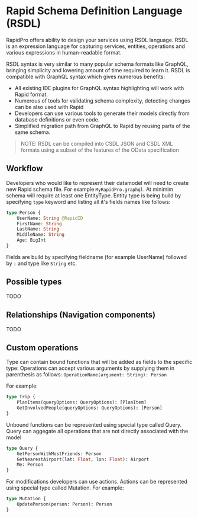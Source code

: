 # Rapid Schema Definition Language (RSDL)

RapidPro offers ability to design your services using RSDL language.
RSDL is an expression language for capturing services, entities, operations and various expressions in human-readable format.

RSDL syntax is very similar to many popular schema formats like GraphQL, bringing simplicity and lowering amount of time
required to learn it. RSDL is compatible with GraphQL syntax which gives numerous benefits:

-   All existing IDE plugins for GraphQL syntax highlighting will work with Rapid format.
-   Numerous of tools for validating schema complexity, detecting changes can be also used with Rapid
-   Developers can use various tools to generate their models directly from database definitions or even code.
-   Simplified migration path from GraphQL to Rapid by reusing parts of the same schema.

> NOTE: RSDL can be compiled into CSDL JSON and CSDL XML formats using a subset of the features of the OData specification

## Workflow

Developers who would like to represent their datamodel will need to create new
Rapid schema file. For example `MyRapidPro.graphql`.
At minimim schema will require at least one EntityType.
Entity type is being build by specifying `type` keyword and listing all it's fields names like follows:

```graphql
type Person {
    UserName: String @RapidID
    FirstName: String
    LastName: String
    MiddleName: String
    Age: BigInt
}
```

Fields are build by specifying fieldname (for example UserName) followed by `:` and type like `String` etc.

## Possible types

TODO

## Relationships (Navigation components)

TODO

## Custom operations

Type can contain bound functions that will be added as fields to the specific type:
Operations can accept various arguments by supplying them in parenthesis as follows:
`OperationName(argument: String): Person`

For example:

```graphql
type Trip {
    PlanItems(queryOptions: QueryOptions): [PlanItem]
    GetInvolvedPeople(queryOptions: QueryOptions): [Person]
}
```

Unbound functions can be represented using special type called Query.
Query can aggegate all operations that are not directly associated with the model

```graphql
type Query {
    GetPersonWithMostFriends: Person
    GetNearestAirport(lat: Float, lon: Float): Airport
    Me: Person
}
```

For modifications developers can use actions.
Actions can be represented using special type called Mutation.
For example:

```graphql
type Mutation {
    UpdatePerson(person: Person): Person
}
```
